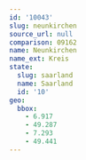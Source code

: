 ```yaml
---
id: '10043'
slug: neunkirchen
source_url: null
comparison: 09162
name: Neunkirchen
name_ext: Kreis
state:
  slug: saarland
  name: Saarland
  id: '10'
geo:
  bbox:
    - 6.917
    - 49.287
    - 7.293
    - 49.441
---
```

